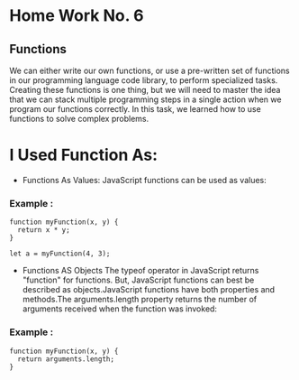 # Home Work No. 6

## Functions
We can either write our own functions, or use a pre-written set of functions in our programming language code library, to perform specialized tasks. Creating these functions is one thing, but we will need to master the idea that we can stack multiple programming steps in a single action when we program our functions correctly. In this task, we learned how to use functions to solve complex problems. 

# I Used Function As:

*  Functions As Values:
JavaScript functions can be used as values:

### Example :
```
function myFunction(x, y) {
  return x * y;
}

let a = myFunction(4, 3);
```
* Functions AS Objects
The typeof operator in JavaScript returns "function" for functions. But, JavaScript functions can best be described as objects.JavaScript functions have both properties and methods.The arguments.length property returns the number of arguments received when the function was invoked:

### Example :
```
function myFunction(x, y) {
  return arguments.length;
}
```